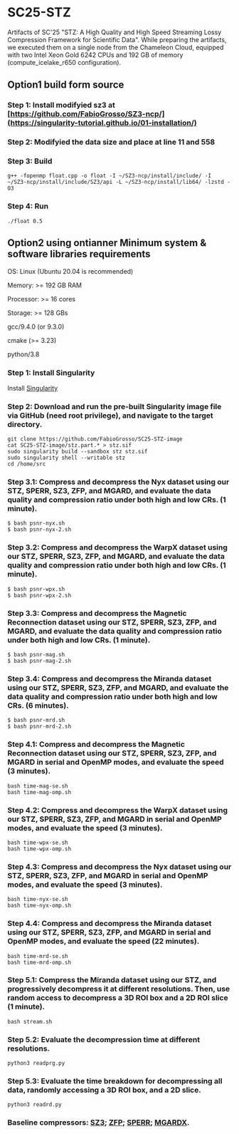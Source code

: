 # SC25-STZ
Artifacts of SC'25 "STZ: A High Quality and High Speed Streaming Lossy Compression Framework for Scientific Data". While preparing the artifacts, we executed them on a single node from the Chameleon Cloud, equipped with two Intel Xeon Gold 6242 CPUs and 192 GB of memory (compute_icelake_r650 configuration).

## Option1 build form source
### Step 1: Install modifyied sz3 at [https://github.com/FabioGrosso/SZ3-ncp/](https://singularity-tutorial.github.io/01-installation/)
### Step 2: Modifyied the data size and place at line 11 and 558
### Step 3: Build
```
g++ -fopenmp float.cpp -o float -I ~/SZ3-ncp/install/include/ -I ~/SZ3-ncp/install/include/SZ3/api -L ~/SZ3-ncp/install/lib64/ -lzstd -O3
```
### Step 4: Run
```
./float 0.5
```

## Option2 using ontianner Minimum system & software libraries requirements
OS: Linux (Ubuntu 20.04 is recommended)

Memory: >= 192 GB RAM

Processor: >= 16 cores

Storage: >= 128 GBs

gcc/9.4.0 (or 9.3.0)

cmake (>= 3.23)

python/3.8

### Step 1: Install Singularity
Install [Singularity](https://singularity-tutorial.github.io/01-installation/)

### Step 2: Download and run the pre-built Singularity image file via GitHub (need root privilege), and navigate to the target directory.
```
git clone https://github.com/FabioGrosso/SC25-STZ-image
cat SC25-STZ-image/stz.part.* > stz.sif
sudo singularity build --sandbox stz stz.sif
sudo singularity shell --writable stz
cd /home/src
```


### Step 3.1: Compress and decompress the **Nyx** dataset using our STZ, SPERR, SZ3, ZFP, and MGARD, and evaluate the data quality and compression ratio under both **high** and **low** CRs. (1 minute).
```
$ bash psnr-nyx.sh
$ bash psnr-nyx-2.sh
```

### Step 3.2: Compress and decompress the **WarpX** dataset using our STZ, SPERR, SZ3, ZFP, and MGARD, and evaluate the data quality and compression ratio under both **high** and **low** CRs. (1 minute).
```
$ bash psnr-wpx.sh
$ bash psnr-wpx-2.sh
```
### Step 3.3: Compress and decompress the **Magnetic** **Reconnection** dataset using our STZ, SPERR, SZ3, ZFP, and MGARD, and evaluate the data quality and compression ratio under both **high** and **low** CRs. (1 minute).
```
$ bash psnr-mag.sh
$ bash psnr-mag-2.sh
```
### Step 3.4: Compress and decompress the **Miranda** dataset using our STZ, SPERR, SZ3, ZFP, and MGARD, and evaluate the data quality and compression ratio under both **high** and **low** CRs. (6 minutes).
```
$ bash psnr-mrd.sh
$ bash psnr-mrd-2.sh
```

### Step 4.1: Compress and decompress the Magnetic Reconnection dataset using our STZ, SPERR, SZ3, ZFP, and MGARD in serial and OpenMP modes, and evaluate the speed (3 minutes).
```
bash time-mag-se.sh
bash time-mag-omp.sh
```
### Step 4.2: Compress and decompress the WarpX dataset using our STZ, SPERR, SZ3, ZFP, and MGARD in serial and OpenMP modes, and evaluate the speed (3 minutes).
```
bash time-wpx-se.sh
bash time-wpx-omp.sh
```
### Step 4.3: Compress and decompress the Nyx dataset using our STZ, SPERR, SZ3, ZFP, and MGARD in serial and OpenMP modes, and evaluate the speed (3 minutes).
```
bash time-nyx-se.sh
bash time-nyx-omp.sh
```
### Step 4.4: Compress and decompress the Miranda dataset using our STZ, SPERR, SZ3, ZFP, and MGARD in serial and OpenMP modes, and evaluate the speed (22 minutes).
```
bash time-mrd-se.sh
bash time-mrd-omp.sh
```

### Step 5.1: Compress the Miranda dataset using our STZ, and progressively decompress it at different resolutions. Then, use random access to decompress a 3D ROI box and a 2D ROI slice (1 minute).
```
bash stream.sh 
```
### Step 5.2: Evaluate the decompression time at different resolutions.
```
python3 readprg.py
```
### Step 5.3: Evaluate the time breakdown for decompressing all data, randomly accessing a 3D ROI box, and a 2D slice.
```
python3 readrd.py 
```

### Baseline compressors: [SZ3](https://github.com/szcompressor/SZ3.git); [ZFP](https://github.com/LLNL/zfp); [SPERR](https://github.com/NCAR/SPERR); [MGARDX](https://github.com/CODARcode/MGARD/tree/master).

